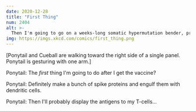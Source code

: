 ```yaml
---
date: 2020-12-28
title: "First Thing"
num: 2404
alt: >-
  Then I'm going to go on a weeks-long somatic hypermutation bender, producing ever-more targeted antibodies, while I continue to remain distanced and follow guidance from public health authorities.
img: https://imgs.xkcd.com/comics/first_thing.png
---
```

[Ponytail and Cueball are walking toward the right side of a single panel. Ponytail is gesturing with one arm.]

Ponytail: The *first* thing I'm going to do after I get the vaccine?

Ponytail: Definitely make a bunch of spike proteins and engulf them with dendritic cells.

Ponytail: Then I'll probably display the antigens to my T-cells...